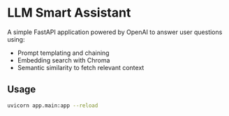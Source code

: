 # LLM Smart Assistant

A simple FastAPI application powered by OpenAI to answer user questions using:
- Prompt templating and chaining
- Embedding search with Chroma
- Semantic similarity to fetch relevant context

## Usage
```bash
uvicorn app.main:app --reload
```